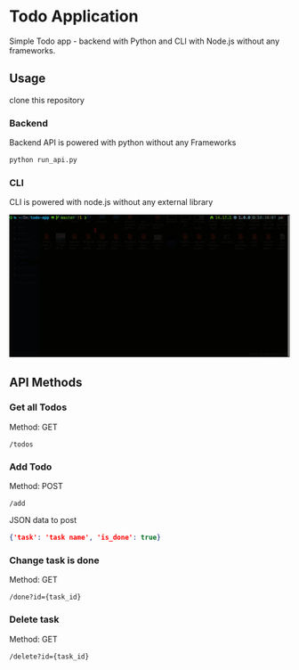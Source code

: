 # Todo Application

Simple Todo app - backend with Python and CLI with Node.js without any frameworks.

## Usage

clone this repository

### Backend

Backend API is powered with python without any Frameworks

```python
python run_api.py
```

### CLI

CLI is powered with node.js without any external library

![demo](demo_cli.gif)

## API Methods

### Get all Todos

Method: GET

```url
/todos
```

### Add Todo

Method: POST

```url
/add
```

JSON data to post

```json
{'task': 'task name', 'is_done': true}
```

### Change task is done

Method: GET

```url
/done?id={task_id}
```

### Delete task

Method: GET

```url
/delete?id={task_id}
```
